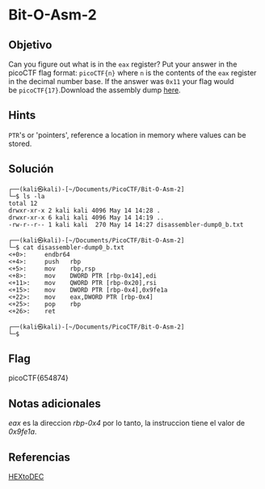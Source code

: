# Bit-O-Asm-2

## Objetivo

Can you figure out what is in the `eax` register? Put your answer in the picoCTF flag format: `picoCTF{n}` where `n` is the contents of the `eax` register in the decimal number base. If the answer was `0x11` your flag would be `picoCTF{17}`.Download the assembly dump [here](https://artifacts.picoctf.net/c/510/disassembler-dump0_b.txt).

## Hints

`PTR`'s or 'pointers', reference a location in memory where values can be stored.

## Solución

```         
┌──(kali㉿kali)-[~/Documents/PicoCTF/Bit-O-Asm-2]
└─$ ls -la                      
total 12
drwxr-xr-x 2 kali kali 4096 May 14 14:28 .
drwxr-xr-x 6 kali kali 4096 May 14 14:19 ..
-rw-r--r-- 1 kali kali  270 May 14 14:27 disassembler-dump0_b.txt
                                                                                                                    
┌──(kali㉿kali)-[~/Documents/PicoCTF/Bit-O-Asm-2]
└─$ cat disassembler-dump0_b.txt
<+0>:     endbr64 
<+4>:     push   rbp
<+5>:     mov    rbp,rsp
<+8>:     mov    DWORD PTR [rbp-0x14],edi
<+11>:    mov    QWORD PTR [rbp-0x20],rsi
<+15>:    mov    DWORD PTR [rbp-0x4],0x9fe1a
<+22>:    mov    eax,DWORD PTR [rbp-0x4]
<+25>:    pop    rbp
<+26>:    ret
                                                                                                                    
┌──(kali㉿kali)-[~/Documents/PicoCTF/Bit-O-Asm-2]
└─$ 

```


## Flag

picoCTF{654874}

## Notas adicionales

*eax* es  la direccion *rbp-0x4* por lo tanto, la instruccion tiene el valor de *0x9fe1a*.

## Referencias

[HEXtoDEC](https://www.rapidtables.com/convert/number/hex-to-decimal.html)